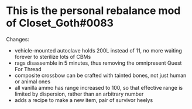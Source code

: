 # This is the personal rebalance mod of Closet_Goth\#0083

Changes:
- vehicle-mounted autoclave holds 200L instead of 11, no more waiting forever to sterilize lots of CBMs
- rags disassemble in 5 minutes, thus removing the omnipresent Quest For Thread
- composite crossbow can be crafted with tainted bones, not just human or animal ones
- all vanilla ammo has range increased to 100, so that effective range is limited by dispersion, rather than an arbitrary number
- adds a recipe to make a new item, pair of survivor heelys